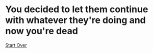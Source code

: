 # You decided to let them continue with whatever they're doing and now you're dead

[Start Over](../wakeup.md)